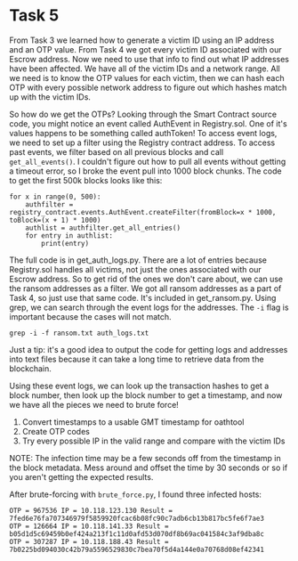 # Task 5

From Task 3 we learned how to generate a victim ID using an IP address and an 
OTP value. From Task 4 we got every victim ID associated with our Escrow 
address. Now we need to use that info to find out what IP addresses have been 
affected. We have all of the victim IDs and a network range. All we need is to
know the OTP values for each victim, then we can hash each OTP with every 
possible network address to figure out which hashes match up with the victim 
IDs. 

So how do we get the OTPs? Looking through the Smart Contract source code,
you might notice an event called AuthEvent in Registry.sol. One of it's values
happens to be something called authToken! To access event logs, we need to set
up a filter using the Registry contract address. To access past events, we 
filter based on all previous blocks and call `get_all_events()`. I couldn't
figure out how to pull all events without getting a timeout error, so I broke
the event pull into 1000 block chunks. The code to get the first 500k blocks
looks like this:
```
for x in range(0, 500):
    authfilter = registry_contract.events.AuthEvent.createFilter(fromBlock=x * 1000, toBlock=(x + 1) * 1000)
    authlist = authfilter.get_all_entries()
    for entry in authlist:
        print(entry)
```
The full code is in get_auth_logs.py. There are a lot of entries because 
Registry.sol handles all victims, not just the ones associated with our Escrow 
address. So to get rid of the ones we don't care about, we can use the ransom 
addresses as a filter. We got all ransom addresses as a part of Task 4, so just
use that same code. It's included in get_ransom.py. Using grep, we can search 
through the event logs for the addresses. The `-i` flag is important because
the cases will not match.  
```
grep -i -f ransom.txt auth_logs.txt 
``` 
Just a tip: it's a good idea to output the code for getting logs and addresses
into text files because it can take a long time to retrieve data from the
blockchain.

Using these event logs, we can look up the transaction hashes to get a block number,
then look up the block number to get a timestamp, and now we have all the pieces we
need to brute force!

1. Convert timestamps to a usable GMT timestamp for oathtool
2. Create OTP codes
3. Try every possible IP in the valid range and compare with the victim IDs

NOTE: The infection time may be a few seconds off from the timestamp in the block
metadata. Mess around and offset the time by 30 seconds or so if you aren't getting
the expected results.

After brute-forcing with `brute_force.py`, I found three infected hosts:
```
OTP = 967536 IP = 10.118.123.130 Result = 7fed6e76fa707346979f5859920fcac6b08fc90c7adb6cb13b817bc5fe6f7ae3
OTP = 126664 IP = 10.118.141.33 Result = b05d1d5c69459b0ef424a213f1c11d0afd53d070df8b69ac041584c3af9dba8c
OTP = 307287 IP = 10.118.188.43 Result = 7b0225bd094030c42b79a5596529830c7bea70f5d4a144e0a70768d08ef42341
```
